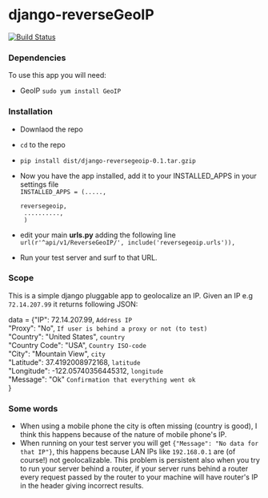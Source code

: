 django-reverseGeoIP
============

[![Build Status](https://travis-ci.org/MattBlack85/django-georequests.svg?branch=master)](https://travis-ci.org/MattBlack85/django-georequests)

### Dependencies
To use this app you will need:
* GeoIP `sudo yum install GeoIP`

### Installation
* Downlaod the repo
* `cd` to the repo
* `pip install dist/django-reversegeoip-0.1.tar.gzip`
* Now you have the app installed, add it to your INSTALLED_APPS in your settings file <br>
  <code>INSTALLED_APPS = (....., <br />
                          reversegeoip, <br />
                          .........., <br />
                      ) </code>

* edit your main <strong>urls.py</strong> adding the following line <br>
  `url(r'^api/v1/ReverseGeoIP/', include('reversegeoip.urls')),`
* Run your test server and surf to that URL.


### Scope
This is a simple django pluggable app to geolocalize an IP.
Given an IP e.g `72.14.207.99` it returns following JSON:

data = {"IP": 72.14.207.99,                `Address IP` <br />
        "Proxy": "No",                     `If user is behind a proxy or not (to test)` <br />
        "Country": "United States",        `country` <br />
        "Country Code": "USA",             `Country ISO-code` <br />
        "City": "Mountain View",           `city` <br />
        "Latitude": 37.4192008972168,      `latitude` <br />
        "Longitude": -122.05740356445312,  `longitude` <br />
        "Message": "Ok"                    `Confirmation that everything went ok` <br />
        }
        
### Some words
* When using a mobile phone the city is often missing (country is good), I think this happens because
of the nature of mobile phone's IP.
* When running on your test server you will get `{"Message": "No data for that IP"}`, this happens because
LAN IPs like `192.168.0.1` are (of course!) not geolocalizable. This problem is persistent also when you
try to run your server behind a router, if your server runs behind a router every request passed by the router to your machine will have router's IP in the header giving incorrect results.
